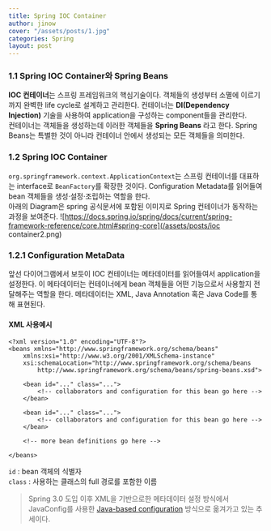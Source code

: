 ```yaml
---
title: Spring IOC Container
author: jinow
cover: "/assets/posts/1.jpg"
categories: Spring
layout: post
---
```

### 1.1 Spring IOC Container와 Spring Beans   
**IOC 컨테이너**는 스프링 프레임워크의 핵심기술이다. 객체들의 생성부터 소멸에 이르기 까지 완벽한 life cycle로 설계하고 관리한다. 컨테이너는 **DI(Dependency Injection)** 기술을 사용하여 application을 구성하는 component들을 관리한다.   
컨테이너는 객체들을 생성하는데 이러한 객체들을 **Spring Beans** 라고 한다.
Spring Beans는 특별한 것이 아니라 컨테이너 안에서 생성되는 모든 객체들을 의미한다.  

### 1.2 Spring IOC Container
```org.springframework.context.ApplicationContext```는 스프링 컨테이너를 대표하는 interface로 ```BeanFactory```를 확장한 것이다. Configuration Metadata를 읽어들여 bean 객체들을 생성·설정·조립하는 역할을 한다.  
아래의 Diagram은 spring 공식문서에 포함된 이미지로 Spring 컨테이너가 동작하는 과정을 보여준다.
![https://docs.spring.io/spring/docs/current/spring-framework-reference/core.html#spring-core](/assets/posts/ioc container2.png)

### 1.2.1 Configuration MetaData
앞선 다이어그램에서 보듯이 IOC 컨테이너는 메타데이터를 읽어들여서 application을 설정한다. 이 메타데이터는 컨테이너에게 bean 객체들을 어떤 기능으로서 사용할지 전달해주는 역할을 한다.
메타데이터는 XML, Java Annotation 혹은 Java Code를 통해 표현된다.  

#### XML 사용예시
```
<?xml version="1.0" encoding="UTF-8"?>
<beans xmlns="http://www.springframework.org/schema/beans"
    xmlns:xsi="http://www.w3.org/2001/XMLSchema-instance"
    xsi:schemaLocation="http://www.springframework.org/schema/beans
        http://www.springframework.org/schema/beans/spring-beans.xsd">

    <bean id="..." class="...">   
        <!-- collaborators and configuration for this bean go here -->
    </bean>

    <bean id="..." class="...">
        <!-- collaborators and configuration for this bean go here -->
    </bean>

    <!-- more bean definitions go here -->

</beans>
```  
```id``` : bean 객체의 식별자  
```class``` : 사용하는 클래스의 full 경로를 포함한 이름  

> Spring 3.0 도입 이후 XML을 기반으로한 메타데이터 설정 방식에서 JavaConfig를 사용한 [Java-based configuration](https://docs.spring.io/spring/docs/current/spring-framework-reference/core.html#beans-java) 방식으로 옮겨가고 있는 추세이다.  

